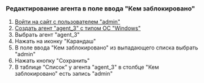 ### Редактирование агента в поле ввода "Кем заблокировано"

1. [Войти на сайт с пользователем "admin"](../../../../0.%20Шаги/1.%20Войти%20на%20сайт%20с%20пользователем%20username.md)
1. [Создать агент "agent_3" c типом ОС "Windows"](../../../../0.%20Шаги/3.%20Создать%20агент%20agent%20с%20типом%20ОС%20os_type.md)
1. Выбрать агент "agent_3"
1. Нажать на иконку "Карандаш"
1. В поле ввода "Кем заблокировано" из выпадающего списка выбрать "admin"
1. Нажать кнопку "Сохранить"
1. В таблице "Список" у агента "agent_3" в столбце "Кем заблокировано" есть запись "admin"